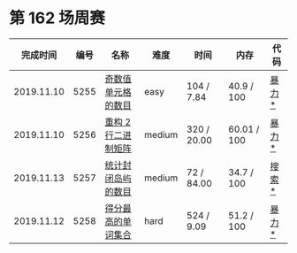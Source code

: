 # 第 162 场周赛


**完成时间**|**编号**|**名称**|**难度**|**时间**|**内存**|**代码**
--------|--------|--------|------------|--------|--------|--------
2019.11.10|5255|[奇数值单元格的数目](/第%20162%20场周赛/5255.%20奇数值单元格的数目/question.md)|easy|104 / 7.84|40.9 / 100|[暴力*](/5255.%20奇数值单元格的数目/javascript/av_v1.js)
2019.11.10|5256|[重构 2 行二进制矩阵](/第%20162%20场周赛/5256.%20重构%202%20行二进制矩阵/question.md)|medium|320 / 20.00|60.01 / 100|[暴力*](/5256.%20重构%202%20行二进制矩阵/javascript/av_v1.js)
2019.11.13|5257|[统计封闭岛屿的数目](/第%20162%20场周赛/5257.%20统计封闭岛屿的数目/question.md)|medium|72 / 84.00|34.7 / 100|[搜索*](/5257.%20统计封闭岛屿的数目/javascript/av_v1.js)
2019.11.12|5258|[得分最高的单词集合](/第%20162%20场周赛/5258.%20得分最高的单词集合/question.md)|hard|524 / 9.09|51.2 / 100|[暴力*](/5258.%20得分最高的单词集合/javascript/av_v1.js)
